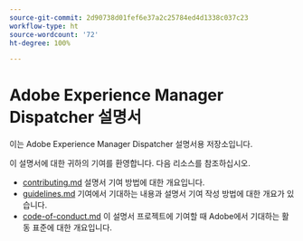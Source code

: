 ```yaml
---
source-git-commit: 2d90738d01fef6e37a2c25784ed4d1338c037c23
workflow-type: ht
source-wordcount: '72'
ht-degree: 100%

---
```

# Adobe Experience Manager Dispatcher 설명서

이는 Adobe Experience Manager Dispatcher 설명서용 저장소입니다.

이 설명서에 대한 귀하의 기여를 환영합니다. 다음 리소스를 참조하십시오.

* [contributing.md](contributing.md) 설명서 기여 방법에 대한 개요입니다.
* [guidelines.md](guidelines.md) 기여에서 기대하는 내용과 설명서 기여 작성 방법에 대한 개요가 있습니다.
* [code-of-conduct.md](code-of-conduct.md) 이 설명서 프로젝트에 기여할 때 Adobe에서 기대하는 활동 표준에 대한 개요입니다.
